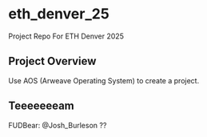 # eth_denver_25
Project Repo For ETH Denver 2025

## Project Overview
Use AOS (Arweave Operating System) to create a project.

## Teeeeeeeam
FUDBear: @Josh_Burleson 
??